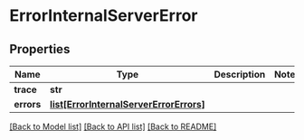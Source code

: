 # ErrorInternalServerError

## Properties
Name | Type | Description | Notes
------------ | ------------- | ------------- | -------------
**trace** | **str** |  | 
**errors** | [**list[ErrorInternalServerErrorErrors]**](ErrorInternalServerErrorErrors.md) |  | 

[[Back to Model list]](../README.md#documentation-for-models) [[Back to API list]](../README.md#documentation-for-api-endpoints) [[Back to README]](../README.md)


